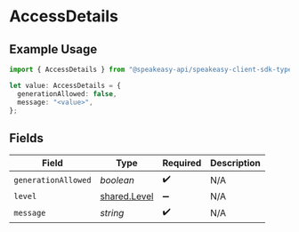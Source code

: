 # AccessDetails

## Example Usage

```typescript
import { AccessDetails } from "@speakeasy-api/speakeasy-client-sdk-typescript/sdk/models/shared";

let value: AccessDetails = {
  generationAllowed: false,
  message: "<value>",
};
```

## Fields

| Field                                               | Type                                                | Required                                            | Description                                         |
| --------------------------------------------------- | --------------------------------------------------- | --------------------------------------------------- | --------------------------------------------------- |
| `generationAllowed`                                 | *boolean*                                           | :heavy_check_mark:                                  | N/A                                                 |
| `level`                                             | [shared.Level](../../../sdk/models/shared/level.md) | :heavy_minus_sign:                                  | N/A                                                 |
| `message`                                           | *string*                                            | :heavy_check_mark:                                  | N/A                                                 |
